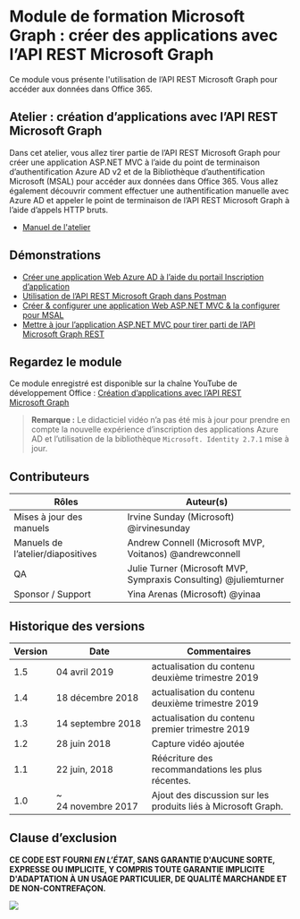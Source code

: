 # Module de formation Microsoft Graph : créer des applications avec l’API REST Microsoft Graph

Ce module vous présente l'utilisation de l’API REST Microsoft Graph pour accéder aux données dans Office 365.

## Atelier : création d’applications avec l’API REST Microsoft Graph

Dans cet atelier, vous allez tirer partie de l’API REST Microsoft Graph pour créer une application ASP.NET MVC à l’aide du point de terminaison d’authentification Azure AD v2 et de la Bibliothèque d’authentification Microsoft (MSAL) pour accéder aux données dans Office 365. Vous allez également découvrir comment effectuer une authentification manuelle avec Azure AD et appeler le point de terminaison de l’API REST Microsoft Graph à l’aide d’appels HTTP bruts.

* [Manuel de l'atelier](./Lab.md)

## Démonstrations

* [Créer une application Web Azure AD à l’aide du portail Inscription d’application](./Demos/01-arp-app)
* [Utilisation de l’API REST Microsoft Graph dans Postman](./Demos/02-create-app)
* [Créer & configurer une application Web ASP.NET MVC & la configurer pour MSAL](./Demos/03-create-aspnet-mvcapp)
* [Mettre à jour l’application ASP.NET MVC pour tirer parti de l’API Microsoft Graph REST](./Demos/04-leverage-msgraphsdk)

## Regardez le module

Ce module enregistré est disponible sur la chaîne YouTube de développement Office : [Création d’applications avec l’API REST Microsoft Graph](https://youtu.be/GF4JSTeR6VA)

> **Remarque :** Le didacticiel vidéo n’a pas été mis à jour pour prendre en compte la nouvelle expérience d’inscription des applications Azure AD et l’utilisation de la bibliothèque `Microsoft. Identity 2.7.1` mise à jour.

## Contributeurs

| Rôles | Auteur(s) |
| -------------------- | ---------------------------------------------------------------- |
| Mises à jour des manuels | Irvine Sunday (Microsoft) @irvinesunday |
| Manuels de l’atelier/diapositives | Andrew Connell (Microsoft MVP, Voitanos) @andrewconnell |
| QA | Julie Turner (Microsoft MVP, Sympraxis Consulting) @juliemturner |
| Sponsor / Support | Yina Arenas (Microsoft) @yinaa |

## Historique des versions

| Version | Date | Commentaires |
| ------- | ------------------ | ---------------------------------------------- |
| 1.5 | 04 avril 2019 | actualisation du contenu deuxième trimestre 2019 |
| 1.4 | 18 décembre 2018 | actualisation du contenu deuxième trimestre 2019 |
| 1.3 | 14 septembre 2018 | actualisation du contenu premier trimestre 2019 |
| 1.2 | 28 juin 2018 | Capture vidéo ajoutée |
| 1.1 | 22 juin, 2018 | Réécriture des recommandations les plus récentes. |
| 1.0 | ~ 24 novembre 2017 | Ajout des discussion sur les produits liés à Microsoft Graph. |

## Clause d’exclusion

**CE CODE EST FOURNI *EN L’ÉTAT*, SANS GARANTIE D'AUCUNE SORTE, EXPRESSE OU IMPLICITE, Y COMPRIS TOUTE GARANTIE IMPLICITE D'ADAPTATION À UN USAGE PARTICULIER, DE QUALITÉ MARCHANDE ET DE NON-CONTREFAÇON.**

<img src="https://telemetry.sharepointpnp.com/msgraph-training-restapi" />